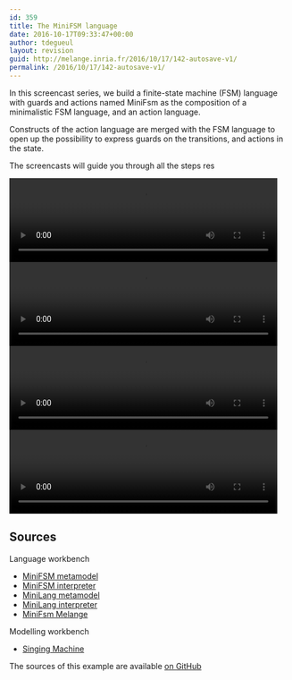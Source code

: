 ```yaml
---
id: 359
title: The MiniFSM language
date: 2016-10-17T09:33:47+00:00
author: tdegueul
layout: revision
guid: http://melange.inria.fr/2016/10/17/142-autosave-v1/
permalink: /2016/10/17/142-autosave-v1/
---
```

In this screencast series, we build a finite-state machine (FSM) language with guards and actions named MiniFsm as the composition of a minimalistic FSM language, and an action language.

Constructs of the action language are merged with the FSM language to open up the possibility to express guards on the transitions, and actions in the state.

The screencasts will guide you through all the steps res

<video src="https://raw.githubusercontent.com/diverse-project/melange/gh-pages/screencast/Melange\_MiniFsm\_Part1.mp4" controls="controls" width="480" height="150">  
Sorry, your browser doesn&#8217;t support embedded videos,  
but don&#8217;t worry, you can [download it](https://raw.githubusercontent.com/diverse-project/melange/gh-pages/screencast/Melange_MiniFsm_Part1.mp4)  
and watch it with your favorite video player!  
</video>

<video src="https://raw.githubusercontent.com/diverse-project/melange/gh-pages/screencast/Melange\_MiniFsm\_Part2.mp4" controls="controls" width="480" height="150">  
Sorry, your browser doesn&#8217;t support embedded videos,  
but don&#8217;t worry, you can [download it](https://raw.githubusercontent.com/diverse-project/melange/gh-pages/screencast/Melange_MiniFsm_Part2.mp4)  
and watch it with your favorite video player!  
</video>

<video src="https://raw.githubusercontent.com/diverse-project/melange/gh-pages/screencast/Melange\_MiniFsm\_Part3.mp4" controls="controls" width="480" height="150">  
Sorry, your browser doesn&#8217;t support embedded videos,  
but don&#8217;t worry, you can [download it](https://raw.githubusercontent.com/diverse-project/melange/gh-pages/screencast/Melange_MiniFsm_Part3.mp4)  
and watch it with your favorite video player!  
</video>

<video src="https://raw.githubusercontent.com/diverse-project/melange/gh-pages/screencast/Melange\_MiniFsm\_Part4.mp4" controls="controls" width="480" height="150">  
Sorry, your browser doesn&#8217;t support embedded videos,  
but don&#8217;t worry, you can [download it](https://raw.githubusercontent.com/diverse-project/melange/gh-pages/screencast/Melange_MiniFsm_Part4.mp4)  
and watch it with your favorite video player!  
</video>

## Sources

Language workbench

  * [MiniFSM metamodel](https://ci.inria.fr/k3al/job/melange-master/ws/examples/MiniFSM/languageProjects/fr.inria.diverse.minifsm/*zip*/fr.inria.diverse.minifsm.zip)
  * [MiniFSM interpreter](https://ci.inria.fr/k3al/job/melange-master/ws/examples/MiniFSM/languageProjects/fr.inria.diverse.minifsm.interpreter/*zip*/fr.inria.diverse.minifsm.interpreter.zip)
  * [MiniLang metamodel](https://ci.inria.fr/k3al/job/melange-master/ws/examples/MiniFSM/languageProjects/fr.inria.diverse.minilang/*zip*/fr.inria.diverse.minilang.zip)
  * [MiniLang interpreter](https://ci.inria.fr/k3al/job/melange-master/ws/examples/MiniFSM/languageProjects/fr.inria.diverse.minilang.interpreter/*zip*/fr.inria.diverse.minilang.interpreter.zip)
  * [MiniFsm Melange](https://ci.inria.fr/k3al/job/melange-master/ws/examples/MiniFSM/languageProjects/fr.inria.diverse.melange.fsm/*zip*/fr.inria.diverse.melange.fsm.zip)

Modelling workbench

  * [Singing Machine](https://ci.inria.fr/k3al/job/melange-master/ws/examples/MiniFSM/modelProjects/fr.inria.diverse.singingmachine/*zip*/fr.inria.diverse.singingmachine.zip)

The sources of this example are available [on GitHub](https://github.com/diverse-project/melange/tree/master/examples/MiniFSM)